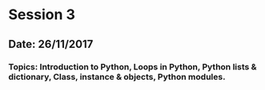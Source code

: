 # Session 3 #
## Date: 26/11/2017 ##
### Topics: Introduction to Python, Loops in Python, Python lists & dictionary, Class, instance & objects, Python modules. ###
